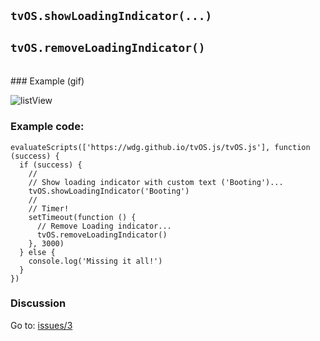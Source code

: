 ## `tvOS.showLoadingIndicator(...)`
## `tvOS.removeLoadingIndicator()`

<br>
### Example (gif)


![listView](https://rawgit.com/wdg/tvOS.js/tvOS.wiki-data/alertView.gif)

### Example code:

    evaluateScripts(['https://wdg.github.io/tvOS.js/tvOS.js'], function (success) {
      if (success) {
        //
        // Show loading indicator with custom text ('Booting')...
        tvOS.showLoadingIndicator('Booting')
        //
        // Timer!
        setTimeout(function () {
          // Remove Loading indicator...
          tvOS.removeLoadingIndicator()
        }, 3000)
      } else {
        console.log('Missing it all!')
      }
    })
    
### Discussion

Go to: [issues/3](https://github.com/wdg/tvOS.js/issues/3)

